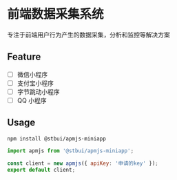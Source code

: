 # 前端数据采集系统

专注于前端用户行为产生的数据采集，分析和监控等解决方案

## Feature

-   [ ] 微信小程序
-   [ ] 支付宝小程序
-   [ ] 字节跳动小程序
-   [ ] QQ 小程序

## Usage

```
npm install @stbui/apmjs-miniapp
```

```js
import apmjs from '@stbui/apmjs-miniapp';

const client = new apmjs({ apiKey: '申请的key' });
export default client;
```

